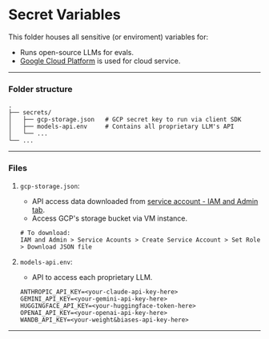 # Secret Variables

This folder houses all sensitive (or enviroment) variables for:

- Runs open-source LLMs for evals.
- [Google Cloud Platform](https://cloud.google.com/) is used for cloud service.

---

### Folder structure

```
.
├── secrets/
│   ├── gcp-storage.json   # GCP secret key to run via client SDK
│   ├── models-api.env     # Contains all proprietary LLM's API
│   └── ...
└── ... 
```

---

### Files

1. `gcp-storage.json`:
   - API access data downloaded from [service account - IAM and Admin tab](https://console.cloud.google.com/iam-admin/serviceaccounts).
   - Access GCP's storage bucket via VM instance.
    ```
    # To download:
    IAM and Admin > Service Acounts > Create Service Account > Set Role > Download JSON file
    ```

1. `models-api.env`:
   - API to access each proprietary LLM.

   ```env
   ANTHROPIC_API_KEY=<your-claude-api-key-here>
   GEMINI_API_KEY=<your-gemini-api-key-here>
   HUGGINGFACE_API_KEY=<your-huggingface-token-here>
   OPENAI_API_KEY=<your-openai-api-key-here>
   WANDB_API_KEY=<your-weight&biases-api-key-here>
   ```

---
